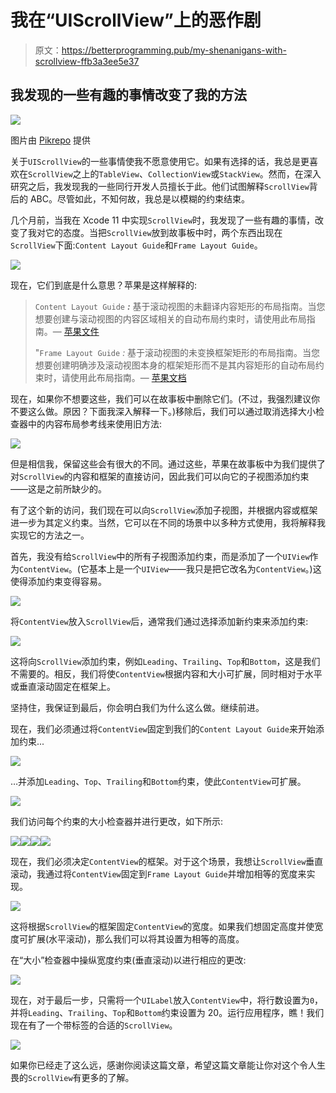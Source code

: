 # 我在“UIScrollView”上的恶作剧

> 原文：<https://betterprogramming.pub/my-shenanigans-with-scrollview-ffb3a3ee5e37>

## 我发现的一些有趣的事情改变了我的方法

![](img/a8834222011d1bf959b5053b938022aa.png)

图片由 [Pikrepo](https://www.pikrepo.com/fvsqs/white-scroll-of-paper-on-brown-wooden-surface) 提供

关于`UIScrollView`的一些事情使我不愿意使用它。如果有选择的话，我总是更喜欢在`ScrollView`之上的`TableView`、`CollectionView`或`StackView`。然而，在深入研究之后，我发现我的一些同行开发人员擅长于此。他们试图解释`ScrollView`背后的 ABC。尽管如此，不知何故，我总是以模糊的约束结束。

几个月前，当我在 Xcode 11 中实现`ScrollView`时，我发现了一些有趣的事情，改变了我对它的态度。当把`ScrollView`放到故事板中时，两个东西出现在`ScrollView`下面:`Content Layout Guide`和`Frame Layout Guide`。

![](img/58e9133be2a4133f20beedc8418ac371.png)

现在，它们到底是什么意思？苹果是这样解释的:

> `Content Layout Guide` ***:*** 基于滚动视图的未翻译内容矩形的布局指南。当您想要创建与滚动视图的内容区域相关的自动布局约束时，请使用此布局指南。— [苹果文件](https://developer.apple.com/documentation/uikit/uiscrollview/2865870-contentlayoutguide)
> 
> "`Frame Layout Guide` *:* 基于滚动视图的未变换框架矩形的布局指南。当您想要创建明确涉及滚动视图本身的框架矩形而不是其内容矩形的自动布局约束时，请使用此布局指南。— [苹果文档](https://developer.apple.com/documentation/uikit/uiscrollview/2865772-framelayoutguide)

现在，如果你不想要这些，我们可以在故事板中删除它们。(不过，我强烈建议你不要这么做。原因？下面我深入解释一下。)移除后，我们可以通过取消选择大小检查器中的内容布局参考线来使用旧方法:

![](img/57769ac9402201f3956ff00805c1a1d1.png)

但是相信我，保留这些会有很大的不同。通过这些，苹果在故事板中为我们提供了对`ScrollView`的内容和框架的直接访问，因此我们可以向它的子视图添加约束——这是之前所缺少的。

有了这个新的访问，我们现在可以向`ScrollView`添加子视图，并根据内容或框架进一步为其定义约束。当然，它可以在不同的场景中以多种方式使用，我将解释我实现它的方法之一。

首先，我没有给`ScrollView`中的所有子视图添加约束，而是添加了一个`UIView`作为`ContentView`。(它基本上是一个`UIView`——我只是把它改名为`ContentView`。)这使得添加约束变得容易。

![](img/141e30209c59a6b1608976bb1ac17229.png)

将`ContentView`放入`ScrollView`后，通常我们通过选择添加新约束来添加约束:

![](img/deb8c67e2612c5bc5993be9133f4764d.png)

这将向`ScrollView`添加约束，例如`Leading`、`Trailing`、`Top`和`Bottom`，这是我们不需要的。相反，我们将使`ContentView`根据内容和大小可扩展，同时相对于水平或垂直滚动固定在框架上。

坚持住，我保证到最后，你会明白我们为什么这么做。继续前进。

现在，我们必须通过将`ContentView`固定到我们的`Content Layout Guide`来开始添加约束...

![](img/1b3807d73b6efe10e7e0e761dc7fa595.png)

…并添加`Leading`、`Top`、`Trailing`和`Bottom`约束，使此`ContentView`可扩展。

![](img/d089e18beda393b259b668676722a209.png)

我们访问每个约束的大小检查器并进行更改，如下所示:

![](img/e7f55b7a980f95ce03f50b6a5c723c21.png)![](img/3ee34e49ea604494d5311e11c37ca44c.png)![](img/dd5565328d1eeabf3e56777dedfb14ff.png)![](img/e6649636f9e03b7ccde49961e63c44ad.png)

现在，我们必须决定`ContentView`的框架。对于这个场景，我想让`ScrollView`垂直滚动，我通过将`ContentView`固定到`Frame Layout Guide`并增加相等的宽度来实现。

![](img/c2a9b9b8e04ef6f11f2004e6d1bc0ff7.png)

这将根据`ScrollView`的框架固定`ContentView`的宽度。如果我们想固定高度并使宽度可扩展(水平滚动)，那么我们可以将其设置为相等的高度。

在“大小”检查器中操纵宽度约束(垂直滚动)以进行相应的更改:

![](img/391ede94b15b69b5c6c3ebac4728cde8.png)

现在，对于最后一步，只需将一个`UILabel`放入`ContentView`中，将行数设置为`0`，并将`Leading`、`Trailing`、`Top`和`Bottom`约束设置为 20。运行应用程序，瞧！我们现在有了一个带标签的合适的`ScrollView`。

![](img/9c2295f0f3143e7507a06f88c3d086b8.png)

如果你已经走了这么远，感谢你阅读这篇文章，希望这篇文章能让你对这个令人生畏的`ScrollView`有更多的了解。